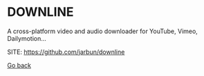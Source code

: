 # DOWNLINE
 
 A cross-platform video and audio downloader for YouTube, Vimeo, Dailymotion...
 
 SITE: https://github.com/jarbun/downline

 [Go back](https://portable-linux-apps.github.io/apps.html)

